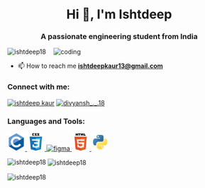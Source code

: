 <h1 align="center">Hi 👋, I'm Ishtdeep</h1>
<h3 align="center">A passionate engineering student from India</h3>
<img align="right" alt="coding" width="400" src="https://camo.githubusercontent.com/2366b34bb903c09617990fb5fff4622f3e941349e846ddb7e73df872a9d21233/68747470733a2f2f63646e2e6472696262626c652e636f6d2f75736572732f3733303730332f73637265656e73686f74732f363538313234332f6176656e746f2e676966">

<p align="left"> <img src="https://komarev.com/ghpvc/?username=ishtdeep18&label=Profile%20views&color=0e75b6&style=flat" alt="ishtdeep18" /> </p>

- 📫 How to reach me **ishtdeepkaur13@gmail.com**

<h3 align="left">Connect with me:</h3>
<p align="left">
<a href="https://linkedin.com/in/ishtdeep kaur" target="blank"><img align="center" src="https://raw.githubusercontent.com/rahuldkjain/github-profile-readme-generator/master/src/images/icons/Social/linked-in-alt.svg" alt="ishtdeep kaur" height="30" width="40" /></a>
<a href="https://instagram.com/divyansh_._.18" target="blank"><img align="center" src="https://raw.githubusercontent.com/rahuldkjain/github-profile-readme-generator/master/src/images/icons/Social/instagram.svg" alt="divyansh_._.18" height="30" width="40" /></a>
</p>

<h3 align="left">Languages and Tools:</h3>
<p align="left"> <a href="https://www.cprogramming.com/" target="_blank" rel="noreferrer"> <img src="https://raw.githubusercontent.com/devicons/devicon/master/icons/c/c-original.svg" alt="c" width="40" height="40"/> </a> <a href="https://www.w3schools.com/css/" target="_blank" rel="noreferrer"> <img src="https://raw.githubusercontent.com/devicons/devicon/master/icons/css3/css3-original-wordmark.svg" alt="css3" width="40" height="40"/> </a> <a href="https://www.figma.com/" target="_blank" rel="noreferrer"> <img src="https://www.vectorlogo.zone/logos/figma/figma-icon.svg" alt="figma" width="40" height="40"/> </a> <a href="https://www.w3.org/html/" target="_blank" rel="noreferrer"> <img src="https://raw.githubusercontent.com/devicons/devicon/master/icons/html5/html5-original-wordmark.svg" alt="html5" width="40" height="40"/> </a> <a href="https://www.python.org" target="_blank" rel="noreferrer"> <img src="https://raw.githubusercontent.com/devicons/devicon/master/icons/python/python-original.svg" alt="python" width="40" height="40"/> </a> </p>

<p><img align="left" src="https://github-readme-stats.vercel.app/api/top-langs?username=ishtdeep18&show_icons=true&locale=en&layout=compact" alt="ishtdeep18" /></p>

<p>&nbsp;<img align="center" src="https://github-readme-stats.vercel.app/api?username=ishtdeep18&show_icons=true&locale=en" alt="ishtdeep18" /></p>

<p><img align="center" src="https://github-readme-streak-stats.herokuapp.com/?user=ishtdeep18&" alt="ishtdeep18" /></p>
